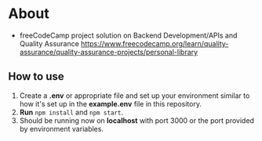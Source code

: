 # About
- freeCodeCamp project solution on Backend Development/APIs and Quality Assurance 
https://www.freecodecamp.org/learn/quality-assurance/quality-assurance-projects/personal-library

## How to use
1. Create a **.env** or appropriate file and set up your environment similar to how it's set up in the **example.env** file in this repository.
2. **Run** `npm install` and `npm start`.
3. Should be running now on **localhost** with port 3000 or the port provided by environment variables.
